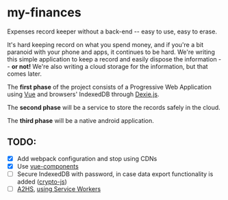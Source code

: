 # my-finances

Expenses record keeper without a back-end -- easy to use, easy to erase.

It's hard keeping record on what you spend money, and if you're a bit
paranoid with your phone and apps, it continues to be hard. We're writing
this simple application to keep a record and easily dispose the information
-- **or not!** We're also writing a cloud storage for the information,
but that comes later.

The **first phase** of the project consists of a Progressive Web Application
using [Vue](https://vuejs.org) and browsers' IndexedDB through
[Dexie.js](https://dexie.org).

The **second phase** will be a service to store the records safely
in the cloud.

The **third phase** will be a native android application.

## TODO:

- [x] Add webpack configuration and stop using CDNs
- [x] Use [vue-components](https://vuejs.org/v2/guide/single-file-components.html)
- [ ] Secure IndexedDB with password, in case data export functionality
is added ([crypto-js](https://github.com/brix/crypto-js))
- [ ] [A2HS](https://developer.mozilla.org/en-US/docs/Web/Apps/Progressive/Add_to_home_screen#How_do_you_make_an_app_A2HS-ready),
[using Service Workers](https://developer.mozilla.org/en-US/docs/Web/API/Service_Worker_API/Using_Service_Workers)
